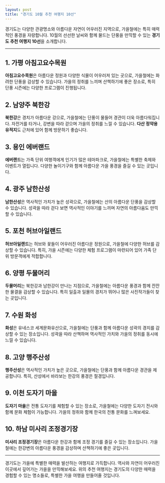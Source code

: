 ```yaml
---
layout: post
title: "경기도 10월 추천 여행지 10선"
---
```


경기도는 다양한 관광명소와 아름다운 자연이 어우러진 지역으로, 가을철에는 특히 매력적인 풍경을 자랑합니다. 10월의 선선한 날씨와 함께 물드는 단풍을 만끽할 수 있는 **경기도 추천 여행지 10선**을 소개합니다.

---

## 1. 가평 아침고요수목원
**아침고요수목원**은 아름다운 정원과 다양한 식물이 어우러져 있는 곳으로, 가을철에는 화려한 단풍을 감상할 수 있습니다. 가을의 정취를 느끼며 산책하기에 좋은 장소로, 특히 단풍 시즌에는 다양한 프로그램이 진행됩니다.

## 2. 남양주 북한강
**북한강**은 경치가 아름다운 강으로, 가을철에는 단풍이 물들어 경관이 더욱 아름다워집니다. 자전거를 타거나, 강변을 따라 걷으며 가을의 정취를 느낄 수 있습니다. **다산 정약용 유적지**도 근처에 있어 함께 방문하기 좋습니다.

## 3. 용인 에버랜드
**에버랜드**는 가족 단위 여행객에게 인기가 많은 테마파크로, 가을철에는 특별한 축제와 이벤트가 열립니다. 다양한 놀이기구와 함께 아름다운 가을 풍경을 즐길 수 있는 곳입니다.

## 4. 광주 남한산성
**남한산성**은 역사적인 가치가 높은 성곽으로, 가을철에는 산의 아름다운 단풍을 감상할 수 있습니다. 성곽을 따라 걷다 보면 역사적인 이야기를 느끼며 자연의 아름다움도 만끽할 수 있습니다.

## 5. 포천 허브아일랜드
**허브아일랜드**는 허브와 꽃들이 어우러진 아름다운 정원으로, 가을철에 다양한 허브를 감상할 수 있습니다. 특히, 가을 시즌에는 다양한 체험 프로그램이 마련되어 있어 가족 단위 방문객에게 적합합니다.

## 6. 양평 두물머리
**두물머리**는 북한강과 남한강이 만나는 지점으로, 가을철에는 아름다운 풍경과 함께 잔잔한 물결을 감상할 수 있습니다. 특히 일출과 일몰의 경치가 뛰어나 많은 사진작가들이 찾는 곳입니다.

## 7. 수원 화성
**화성**은 유네스코 세계문화유산으로, 가을철에는 단풍과 함께 아름다운 성곽의 경치를 감상할 수 있는 장소입니다. 성곽을 따라 산책하며 역사적인 가치와 가을의 정취를 동시에 느낄 수 있습니다.

## 8. 고양 행주산성
**행주산성**은 역사적인 가치가 높은 곳으로, 가을철에는 단풍과 함께 아름다운 경관을 제공합니다. 특히, 산성에서 바라보는 한강의 풍경은 절경입니다.

## 9. 이천 도자기 마을
**도자기 마을**은 전통 도자기를 체험할 수 있는 장소로, 가을철에는 다양한 도자기 전시와 함께 문화 체험이 가능합니다. 가을의 정취와 함께 한국의 전통 문화를 느껴보세요.

## 10. 하남 미사리 조정경기장
**미사리 조정경기장**은 아름다운 한강과 함께 조정 경기를 즐길 수 있는 장소입니다. 가을철에는 한강변의 아름다운 풍경을 감상하며 산책하기에 좋은 곳입니다.

---

경기도는 가을에 특별한 매력을 발산하는 여행지로 가득합니다. 역사와 자연이 어우러진 이곳에서 깊어가는 가을을 만끽해보세요. 위의 추천 여행지는 경기도의 다양한 매력을 경험할 수 있는 명소들로, 특별한 가을 여행을 만들어줄 것입니다.
